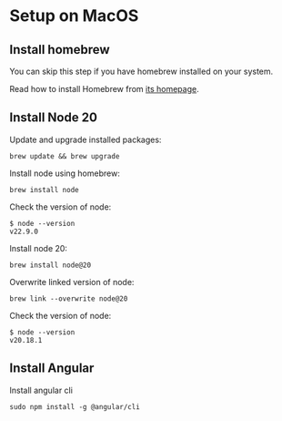 # Setup on MacOS

## Install homebrew

You can skip this step if you have homebrew installed on your system.

Read how to install Homebrew from [its homepage](https://brew.sh/).

## Install Node 20

Update and upgrade installed packages:
```
brew update && brew upgrade
```

Install node using homebrew:
```
brew install node
```

Check the version of node:
```
$ node --version
v22.9.0
```

Install node 20:
```
brew install node@20
```

Overwrite linked version of node:
```
brew link --overwrite node@20
```

Check the version of node:
```
$ node --version
v20.18.1
```

## Install Angular

Install angular cli
```
sudo npm install -g @angular/cli
```
